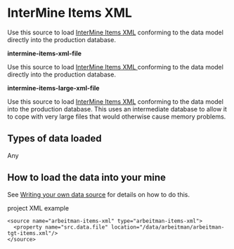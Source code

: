 # InterMine Items XML

Use this source to load [InterMine Items XML](../apis/index.md) conforming to the data model directly into the production database.

**intermine-items-xml-file**

Use this source to load [InterMine Items XML ](../apis/index.md)conforming to the data model directly into the production database.

**intermine-items-large-xml-file**

Use this source to load [InterMine Items XML](../apis/index.md) conforming to the data model into the production database. This uses an intermediate database to allow it to cope with very large files that would otherwise cause memory problems.

## Types of data loaded

Any

## How to load the data into your mine

See [Writing your own data source](../custom/index.md) for details on how to do this.

project XML example

```markup
<source name="arbeitman-items-xml" type="arbeitman-items-xml">
  <property name="src.data.file" location="/data/arbeitman/arbeitman-tgt-items.xml"/>
</source>
```
